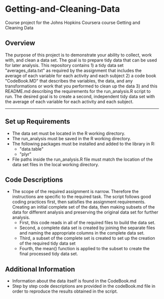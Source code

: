 # Getting-and-Cleaning-Data
Course project for the Johns Hopkins Coursera course Getting and Cleaning Data

##  Overview
The purpose of this project is to demonstrate your ability to collect, work with, and clean a data set. The goal is to prepare tidy data that can be used for later analysis. This repository contains 1) a tidy data set "averages_data.txt" as required by the assignment that includes the average of each variable for each activity and each subject 2) a code book "CodeBook.MD" that describes the variables, the data, and any transformations or work that you performed to clean up the data 3) and this README.md describing the requirements for the run_analysis.R script to run. The desired goal is to create a second, independent tidy data set with the average of each variable for each activity and each subject.

***

## Set up Requirements

+ The data set must be located in the R working directory.
+ The run_analysis must be saved in the R working directory.
+ The following packages must be installed and added to the library in R:
    - "data.table"
    - "plyr"
+ File paths inside the run_analysis.R file must match the location of the data set files in the local working directory.

## Code Descriptions
+ The scope of the required assignment is narrow. Therefore the instructions are specific to the required task. The script follows good coding practices first, then satisfies the assignment requirements. Creating an initial complete set of the data, then making subsets of the data for different analysis and preserving the original data set for further analysis.
  - First, this code reads in all of the required files to build the data set.
  - Second, a complete data set is created by joining the separate files and naming the appropriate columns in the complete data set.
  - Third, a subset of the complete set is created to set up the creation of the required tidy data set
  - Fourth, the mean() function is applied to the subset to create the final processed tidy data set.

## Additional Information
+ Information about the data itself is found in the CodeBook.md
+ Step by step code descriptions are provided in the codeBook.md file in order to reproduce the results obtained in the script.

